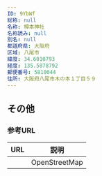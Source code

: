 ```yaml
---
ID: 9YbWf
総称: null
名称: 樟本神社
名称読み: null
別名: null
都道府県: 大阪府
区域: 八尾市
緯度: 34.6010793
経度: 135.5878792
郵便番号: 5810044
住所: 大阪府八尾市木の本１丁目５９
---
```


## その他

### 参考URL

| URL | 説明          |
| --- | ------------- |
|     | OpenStreetMap |
